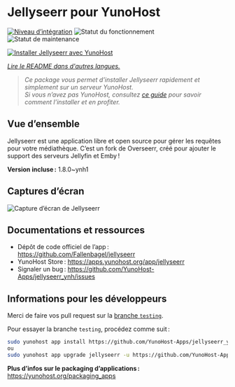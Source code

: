 <!--
Nota bene : ce README est automatiquement généré par <https://github.com/YunoHost/apps/tree/master/tools/readme_generator>
Il NE doit PAS être modifié à la main.
-->

# Jellyseerr pour YunoHost

[![Niveau d’intégration](https://dash.yunohost.org/integration/jellyseerr.svg)](https://dash.yunohost.org/appci/app/jellyseerr) ![Statut du fonctionnement](https://ci-apps.yunohost.org/ci/badges/jellyseerr.status.svg) ![Statut de maintenance](https://ci-apps.yunohost.org/ci/badges/jellyseerr.maintain.svg)

[![Installer Jellyseerr avec YunoHost](https://install-app.yunohost.org/install-with-yunohost.svg)](https://install-app.yunohost.org/?app=jellyseerr)

*[Lire le README dans d'autres langues.](./ALL_README.md)*

> *Ce package vous permet d’installer Jellyseerr rapidement et simplement sur un serveur YunoHost.*  
> *Si vous n’avez pas YunoHost, consultez [ce guide](https://yunohost.org/install) pour savoir comment l’installer et en profiter.*

## Vue d’ensemble

Jellyseerr est une application libre et open source pour gérer les requêtes pour votre médiathèque. C’est un fork de Overseerr, créé pour ajouter le support des serveurs Jellyfin et Emby !

**Version incluse :** 1.8.0~ynh1

## Captures d’écran

![Capture d’écran de Jellyseerr](./doc/screenshots/jellyseerr.png)

## Documentations et ressources

- Dépôt de code officiel de l’app : <https://github.com/Fallenbagel/jellyseerr>
- YunoHost Store : <https://apps.yunohost.org/app/jellyseerr>
- Signaler un bug : <https://github.com/YunoHost-Apps/jellyseerr_ynh/issues>

## Informations pour les développeurs

Merci de faire vos pull request sur la [branche `testing`](https://github.com/YunoHost-Apps/jellyseerr_ynh/tree/testing).

Pour essayer la branche `testing`, procédez comme suit :

```bash
sudo yunohost app install https://github.com/YunoHost-Apps/jellyseerr_ynh/tree/testing --debug
ou
sudo yunohost app upgrade jellyseerr -u https://github.com/YunoHost-Apps/jellyseerr_ynh/tree/testing --debug
```

**Plus d’infos sur le packaging d’applications :** <https://yunohost.org/packaging_apps>
